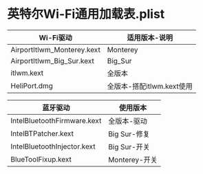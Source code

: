 # 英特尔Wi-Fi通用加载表.plist

| Wi-Fi驱动                    | 适用版本-说明            |
| -------------------------- | ------------------ |
| AirportItlwm_Monterey.kext | Monterey           |
| AirportItlwm_Big_Sur.kext  | Big_Sur            |
| itlwm.kext                 | 全版本                |
| HeliPort.dmg               | 全版本-搭配itlwm.kext使用 |

| 蓝牙驱动                        | 使用版本        |
| --------------------------- | ----------- |
| IntelBluetoothFirmware.kext | 全版本-驱动      |
| IntelBTPatcher.kext         | Big Sur-修复  |
| IntelBluetoothInjector.kext | Big Sur-开关  |
| BlueToolFixup.kext          | Monterey-开关 |
